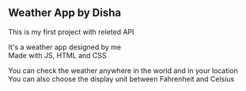 ## Weather App by Disha

This is my first project with releted API

It's a weather app designed by me  
Made with JS, HTML and CSS

You can check the weather anywhere in the world and in your location  
You can also choose the display unit between Fahrenheit and Celsius


